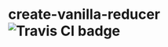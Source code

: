# create-vanilla-reducer ![Travis CI badge](https://travis-ci.com/hargwit/vanilla-create-reducer.svg?branch=master)
